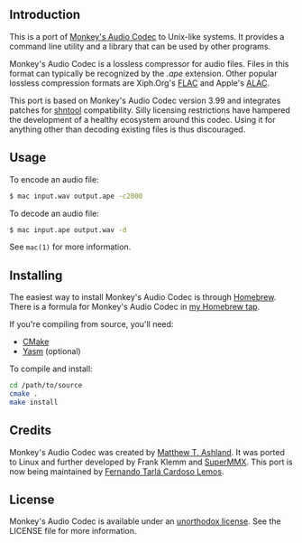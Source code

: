 ## Introduction

This is a port of [Monkey's Audio Codec][monkeys-audio] to Unix-like systems. It provides a command line utility and a library that can be used by other programs.

Monkey's Audio Codec is a lossless compressor for audio files. Files in this format can typically be recognized by the *.ape* extension. Other popular lossless compression formats are Xiph.Org's [FLAC][] and Apple's [ALAC][].

This port is based on Monkey's Audio Codec version 3.99 and integrates patches for [shntool] compatibility. Silly licensing restrictions have hampered the development of a healthy ecosystem around this codec. Using it for anything other than decoding existing files is thus discouraged.

[monkeys-audio]: http://www.monkeysaudio.com/
[flac]: http://flac.sourceforge.net/
[alac]: http://alac.macosforge.org/
[shntool]: http://www.etree.org/shnutils/shntool/

## Usage

To encode an audio file:

```sh
$ mac input.wav output.ape -c2000
```

To decode an audio file:

```sh
$ mac input.ape output.wav -d
```

See `mac(1)` for more information.

## Installing

The easiest way to install Monkey's Audio Codec is through [Homebrew][]. There is a formula for Monkey's Audio Codec in [my Homebrew tap][tap].

[homebrew]: http://mxcl.github.com/homebrew/
[tap]: https://github.com/fernandotcl/homebrew-fernandotcl

If you're compiling from source, you'll need:

* [CMake][]
* [Yasm][] (optional)

[cmake]: http://www.cmake.org/
[yasm]: http://yasm.tortall.net/

To compile and install:

```sh
cd /path/to/source
cmake .
make install
```

## Credits

Monkey's Audio Codec was created by [Matthew T. Ashland][matthew]. It was ported to Linux and further developed by Frank Klemm and [SuperMMX][]. This port is now being maintained by [Fernando Tarlá Cardoso Lemos][fernando].

[matthew]: mailto:email@monkeysaudio.com
[supermmx]: mailto:SuperMMX@gmail.com
[fernando]: mailto:fernandotcl@gmail.com

## License

Monkey's Audio Codec is available under an [unorthodox license][license-trouble]. See the LICENSE file for more information.

[license-trouble]: http://lists.debian.org/debian-legal/2007/09/msg00079.html
